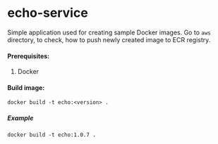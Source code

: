 # echo-service
Simple application used for creating sample Docker images. Go to `aws` directory, to check, how to push newly created image to ECR registry.

#### Prerequisites:
1. Docker

#### Build image:
`docker build -t echo:<version> .`

##### Example
`docker build -t echo:1.0.7 .`